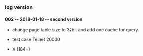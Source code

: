 ### log version

#### 002 -- 2018-01-18  -- second version 

- change page table size to 32bit and add one cache for query. 

- test case Telnet 20000

- X (184+)
